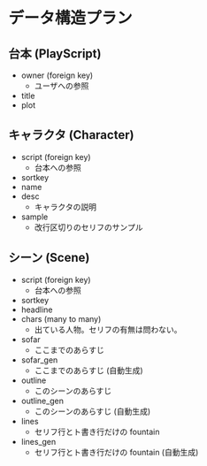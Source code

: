 # データ構造プラン

## 台本 (PlayScript)

- owner (foreign key)
    - ユーザへの参照
- title
- plot

## キャラクタ (Character)

- script (foreign key)
    - 台本への参照
- sortkey
- name
- desc
    - キャラクタの説明
- sample
    - 改行区切りのセリフのサンプル

## シーン (Scene)

- script (foreign key)
    - 台本への参照
- sortkey
- headline
- chars (many to many)
    - 出ている人物。セリフの有無は問わない。
- sofar
    - ここまでのあらすじ
- sofar_gen
    - ここまでのあらすじ (自動生成)
- outline
    - このシーンのあらすじ
- outline_gen
    - このシーンのあらすじ (自動生成)
- lines
    - セリフ行とト書き行だけの fountain
- lines_gen
    - セリフ行とト書き行だけの fountain (自動生成)
